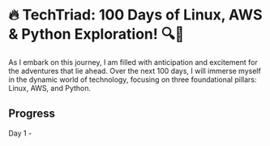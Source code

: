 # 🔥 TechTriad: 100 Days of Linux, AWS & Python Exploration! 🔍🚀

As I embark on this journey, I am filled with anticipation and excitement for the adventures that lie ahead. Over the next 100 days, I will immerse myself in the dynamic world of technology, focusing on three foundational pillars: Linux, AWS, and Python. 

## Progress

Day 1 - 
